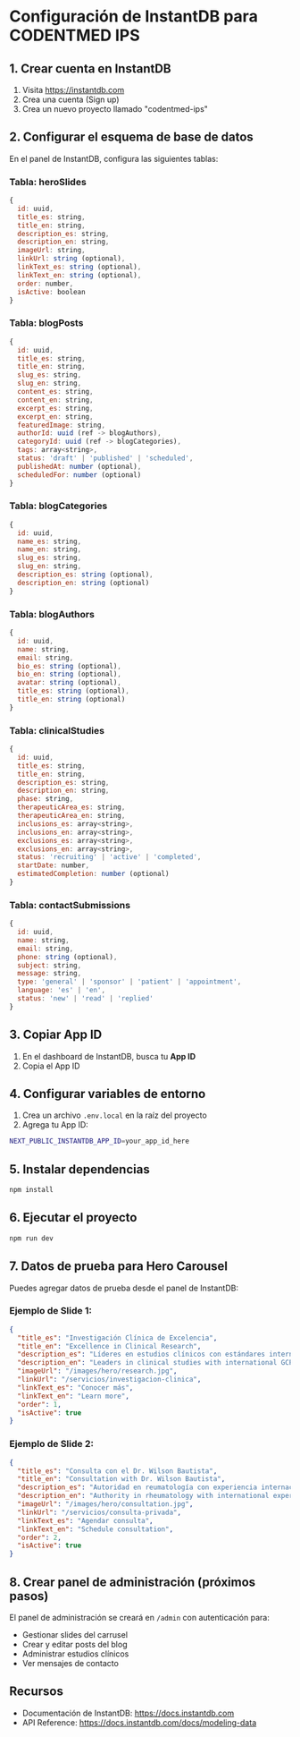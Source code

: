 # Configuración de InstantDB para CODENTMED IPS

## 1. Crear cuenta en InstantDB

1. Visita https://instantdb.com
2. Crea una cuenta (Sign up)
3. Crea un nuevo proyecto llamado "codentmed-ips"

## 2. Configurar el esquema de base de datos

En el panel de InstantDB, configura las siguientes tablas:

### Tabla: heroSlides
```javascript
{
  id: uuid,
  title_es: string,
  title_en: string,
  description_es: string,
  description_en: string,
  imageUrl: string,
  linkUrl: string (optional),
  linkText_es: string (optional),
  linkText_en: string (optional),
  order: number,
  isActive: boolean
}
```

### Tabla: blogPosts
```javascript
{
  id: uuid,
  title_es: string,
  title_en: string,
  slug_es: string,
  slug_en: string,
  content_es: string,
  content_en: string,
  excerpt_es: string,
  excerpt_en: string,
  featuredImage: string,
  authorId: uuid (ref -> blogAuthors),
  categoryId: uuid (ref -> blogCategories),
  tags: array<string>,
  status: 'draft' | 'published' | 'scheduled',
  publishedAt: number (optional),
  scheduledFor: number (optional)
}
```

### Tabla: blogCategories
```javascript
{
  id: uuid,
  name_es: string,
  name_en: string,
  slug_es: string,
  slug_en: string,
  description_es: string (optional),
  description_en: string (optional)
}
```

### Tabla: blogAuthors
```javascript
{
  id: uuid,
  name: string,
  email: string,
  bio_es: string (optional),
  bio_en: string (optional),
  avatar: string (optional),
  title_es: string (optional),
  title_en: string (optional)
}
```

### Tabla: clinicalStudies
```javascript
{
  id: uuid,
  title_es: string,
  title_en: string,
  description_es: string,
  description_en: string,
  phase: string,
  therapeuticArea_es: string,
  therapeuticArea_en: string,
  inclusions_es: array<string>,
  inclusions_en: array<string>,
  exclusions_es: array<string>,
  exclusions_en: array<string>,
  status: 'recruiting' | 'active' | 'completed',
  startDate: number,
  estimatedCompletion: number (optional)
}
```

### Tabla: contactSubmissions
```javascript
{
  id: uuid,
  name: string,
  email: string,
  phone: string (optional),
  subject: string,
  message: string,
  type: 'general' | 'sponsor' | 'patient' | 'appointment',
  language: 'es' | 'en',
  status: 'new' | 'read' | 'replied'
}
```

## 3. Copiar App ID

1. En el dashboard de InstantDB, busca tu **App ID**
2. Copia el App ID

## 4. Configurar variables de entorno

1. Crea un archivo `.env.local` en la raíz del proyecto
2. Agrega tu App ID:

```bash
NEXT_PUBLIC_INSTANTDB_APP_ID=your_app_id_here
```

## 5. Instalar dependencias

```bash
npm install
```

## 6. Ejecutar el proyecto

```bash
npm run dev
```

## 7. Datos de prueba para Hero Carousel

Puedes agregar datos de prueba desde el panel de InstantDB:

### Ejemplo de Slide 1:
```json
{
  "title_es": "Investigación Clínica de Excelencia",
  "title_en": "Excellence in Clinical Research",
  "description_es": "Líderes en estudios clínicos con estándares internacionales GCP",
  "description_en": "Leaders in clinical studies with international GCP standards",
  "imageUrl": "/images/hero/research.jpg",
  "linkUrl": "/servicios/investigacion-clinica",
  "linkText_es": "Conocer más",
  "linkText_en": "Learn more",
  "order": 1,
  "isActive": true
}
```

### Ejemplo de Slide 2:
```json
{
  "title_es": "Consulta con el Dr. Wilson Bautista",
  "title_en": "Consultation with Dr. Wilson Bautista",
  "description_es": "Autoridad en reumatología con experiencia internacional",
  "description_en": "Authority in rheumatology with international experience",
  "imageUrl": "/images/hero/consultation.jpg",
  "linkUrl": "/servicios/consulta-privada",
  "linkText_es": "Agendar consulta",
  "linkText_en": "Schedule consultation",
  "order": 2,
  "isActive": true
}
```

## 8. Crear panel de administración (próximos pasos)

El panel de administración se creará en `/admin` con autenticación para:
- Gestionar slides del carrusel
- Crear y editar posts del blog
- Administrar estudios clínicos
- Ver mensajes de contacto

## Recursos

- Documentación de InstantDB: https://docs.instantdb.com
- API Reference: https://docs.instantdb.com/docs/modeling-data
